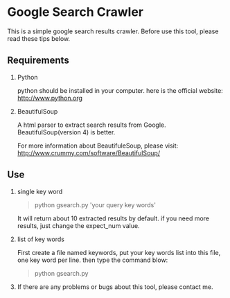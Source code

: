 Google Search Crawler
======================

This is a simple google search results crawler. Before use this tool, please read these tips below.

Requirements
----------------------
1. Python
    
    python should be installed in your computer. here is the official website: http://www.python.org
2. BeautifulSoup
    
    A html parser to extract search results from Google. BeautifulSoup(version 4) is better. 
    
    For more information about BeautifuleSoup, please visit: http://www.crummy.com/software/BeautifulSoup/

Use
----------------------
1. single key word
    
    >python gsearch.py 'your query key words'
    
    It will return about 10 extracted results by default. if you need more results, just change the expect_num value.
2. list of key words
    
    First create a file named keywords, put your key words list into this file, one key word per line. then type the command blow:
    
    >python gsearch.py

3. If there are any problems or bugs about this tool, please contact me.
